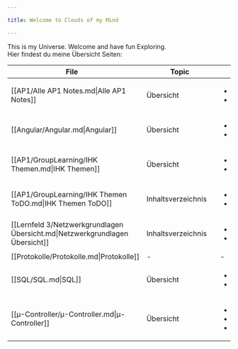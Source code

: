 ```yaml
---

title: Welcome to Clouds of my Mind

---
```


  

This is my Universe.
Welcome and have fun Exploring.
<br>
Hier findest du meine Übersicht Seiten:
<br>

| <div style="width:275px;">File</div>                                         | <div style='width:150px;'>Topic<div> | <div style='width:200px;'>Tags<div>                                      |
| ---------------------------------------------------------------------------- | ------------------------------------ | ------------------------------------------------------------------------ |
| [[AP1/Alle AP1 Notes.md\|Alle AP1 Notes]]                                    | Übersicht                            | <ul><li>#AP1</li><li>#Übersicht</li></ul>                                |
| [[Angular/Angular.md\|Angular]]                                              | Übersicht                            | <ul><li>#Angular</li><li>#Übersicht</li></ul>                            |
| [[AP1/GroupLearning/IHK Themen.md\|IHK Themen]]                              | Übersicht                            | <ul><li>#AP1</li><li>#Übersicht</li></ul>                                |
| [[AP1/GroupLearning/IHK Themen ToDO.md\|IHK Themen ToDO]]                    | Inhaltsverzeichnis                   | <ul><li>#Übersicht</li><li>#ToDo</li></ul>                               |
| [[Lernfeld 3/Netzwerkgrundlagen Übersicht.md\|Netzwerkgrundlagen Übersicht]] | Inhaltsverzeichnis                   | <ul><li>#Lernfeld3</li><li>#Übersicht</li></ul>                          |
| [[Protokolle/Protokolle.md\|Protokolle]]                                     | \-                                   | \-                                                                       |
| [[SQL/SQL.md\|SQL]]                                                          | Übersicht                            | <ul><li>#SQL</li><li>#Übersicht</li></ul>                                |
| [[µ-Controller/µ-Controller.md\|µ-Controller]]                               | Übersicht                            | <ul><li>#µ-Controller</li><li>#Übersicht</li><li>#Berufsschule</li></ul> |
